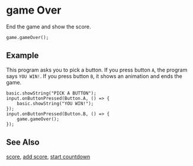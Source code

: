 # game Over

End the game and show the score.

```sig
game.gameOver();
```

## Example

This program asks you to pick a button.
If you press button `A`, the program says `YOU WIN!`.
If you press button `B`, it shows an animation and ends the game.

```blocks
basic.showString("PICK A BUTTON");
input.onButtonPressed(Button.A, () => {
    basic.showString("YOU WIN!");
});
input.onButtonPressed(Button.B, () => {
    game.gameOver();
});
```

## See Also

[score](/reference/game/score),
[add score](/reference/game/add-score), [start countdown](/reference/game/start-countdown)
